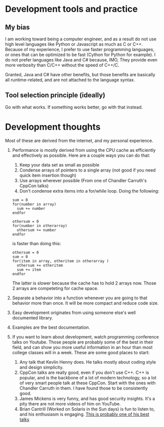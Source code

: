 # Development tools and practice

## My bias
I am working toward being a computer engineer, and as a result do not use high level languages like Python or Javascript as much as C or C++. Because of my experience, I prefer to use faster programming languages, or ones that can be optimized to be fast (Cython for Python for example). I do not prefer languages like Java and C# because, IMO, They provide even more verbosity than C/C++ without the speed of C++/C. 

Granted, Java and C# have other benefits, but those benefits are basically all runtime-related, and are not attached to the language syntax.

## Tool selection principle (ideally)
Go with what works. If something works better, go with that instead.

# Development thoughts
Most of these are derived from the internet, and my personal experience.

1. Performance is mostly derived from using the CPU cache as efficiently and effectively as possible. Here are a couple ways you can do that:
    1. Keep your data set as small as possible
    2. Condense arrays of pointers to a single array (not good if you need quick item insertion though)
    3. Use arrays wherever possible (From one of Chandler Carruth's CppCon talks)
    4. Don't condense extra items into a for/while loop. Doing the following:
    ```
    sum = 0
    for(number in array)
      sum += number
    endfor
  
    othersum = 0
    for(number in otherarray)
      othersum += number
    endfor
    ```
    is faster than doing this:
    ```
    othersum = 0
    sum = 0
    for(item in array, otheritem in otherarray )
      othersum += otheritem
      sum += item
    endfor
    ```
    The latter is slower because the cache has to hold 2 arrays now. Those 2 arrays are competeting for cache space.
  
2. Separate a behavior into a function whenever you are going to that behavior more than once. It will be more compact and reduce code size.

3. Easy development originates from using someone else's well documented library.

4. Examples are the best documentation.

5. If you want to learn about development, watch programming conference talks on Youtube. Those people are probably some of the best in their field, and can show you more useful information in an hour than most college classes will in a week. These are some good places to start:
    1. Any talk that Kevlin Henny does. He talks mostly about coding style and design simplicity.
    2. CppCon talks are really good, even if you don't use C++. C++ is popular, and is the backbone of a lot of modern technology, so a lot of very smart people talk at these CppCon. Start with the ones with Chandler Carruth in them. I have found those to be consistently good.
    3. James Mickens is very funny, and has good security insights. It's a pity there are not more videos of him on YouTube.
    4. Brian Cantrill (Worked on Solaris in the Sun days) is fun to listen to, and his enthusiasm is engaging. [This is probably one of his best talks](https://www.youtube.com/watch?v=9QMGAtxUlAc)


